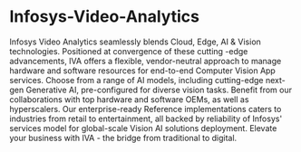 # Infosys-Video-Analytics
Infosys Video Analytics seamlessly blends Cloud, Edge, AI & Vision technologies. Positioned at convergence of these cutting -edge advancements, IVA offers a flexible, vendor-neutral approach to manage hardware and software resources for end-to-end Computer Vision App services. Choose from a range of AI models, including cutting-edge next-gen Generative AI, pre-configured for diverse vision tasks. Benefit from our collaborations with top hardware and software OEMs, as well as hyperscalers. Our enterprise-ready Reference implementations caters to industries from retail to entertainment, all backed by reliability of Infosys' services model for global-scale Vision AI solutions deployment. Elevate your business with IVA - the bridge from traditional to digital.
